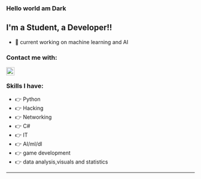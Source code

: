 ### Hello world am Dark 


## I'm a Student, a Developer!!

- 🔭 current working on machine learning and AI

### Contact me with:

[<img align="left" alt="Discord" width="22px" src="https://www.freepnglogos.com/uploads/discord-logo-png/discord-logo-logodownload-download-logotipos-1.png" />][discord]



</br>



### Skills I have:
- 👉 Python
- 👉 Hacking
- 👉 Networking
- 👉 C#
- 👉 IT
- 👉 AI/ml/dl
- 👉 game development
- 👉 data analysis,visuals and statistics
---






[discord]: https://discord.gg/eYA6eHUYGs
